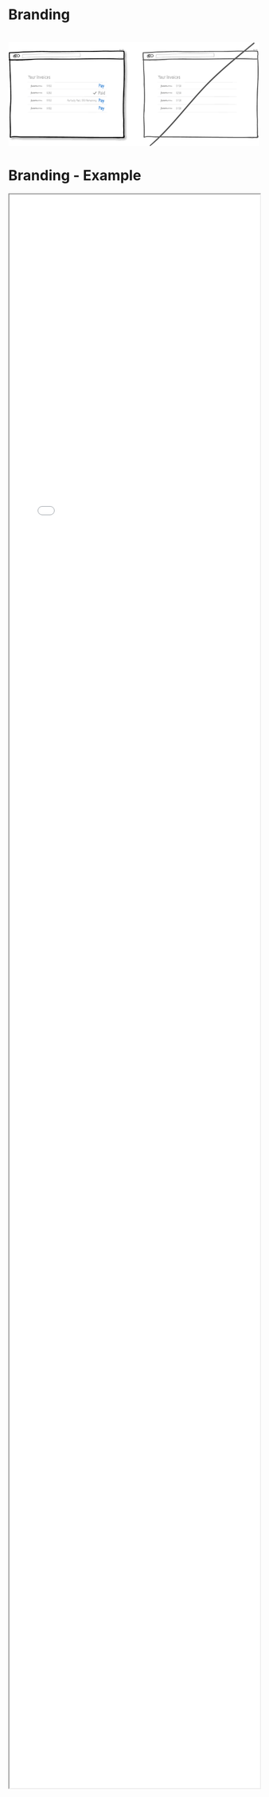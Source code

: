 
# Branding


#
<center>
    <img src="./Part 3 - Some ideas/showing state.png" />
</center>

# Branding - Example 

<iframe src="./Part 1 - Theory/6.Branding/index.html" style="width: 100%; height: 80vh;"/>  

# Branding - Analysis
* Giving the website your business identity
* Using Colour - Business colours  (if these are bad, stick to a basic monochomatic themes)
* Using Fonts - Fonts are a great way to reach your target audience and make them feel comfortable (No ariel or Times New Roman)
* Images - Careful use of high resolution images is essential, a picture says a 1000 words (dont use to many or to little) (Blog VS Corporate site)

## Bad things to point out

